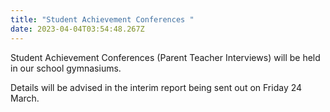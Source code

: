 ```yaml
---
title: "Student Achievement Conferences "
date: 2023-04-04T03:54:48.267Z
---
```

Student Achievement Conferences 
(Parent Teacher Interviews) will be held in our school gymnasiums.  

Details will be advised in the interim report being sent out on Friday 24 March.
